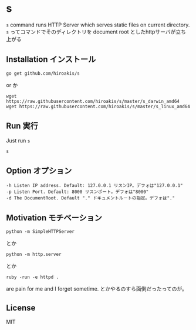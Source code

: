 # s

`s` command runs HTTP Server which serves static files on current directory.
`s` ってコマンドでそのディレクトリを document root としたhttpサーバが立ち上がる

## Installation インストール

```
go get github.com/hiroakis/s
```

or か

```
wget https://raw.githubusercontent.com/hiroakis/s/master/s_darwin_amd64
wget https://raw.githubusercontent.com/hiroakis/s/master/s_linux_amd64
```

## Run 実行

Just run `s`

```
s
```

## Option オプション

```
-h Listen IP address. Default: 127.0.0.1 リスンIP。デフォは"127.0.0.1"
-p Listen Port. Default: 8000 リスンポート。デフォは"8000"
-d The DocumentRoot. Default "." ドキュメントルートの指定。デフォは"."
```

## Motivation モチベーション

```
python -m SimpleHTTPServer
```

とか

```
python -m http.server 
```

とか

```
ruby -run -e httpd .
```

are pain for me and I forget sometime.
とかやるのすら面倒だったってのが。

## License

MIT 
